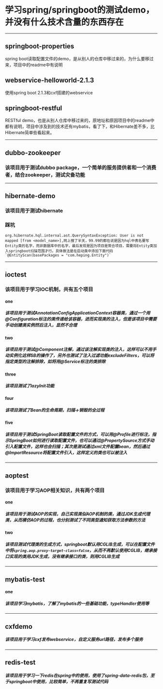 # 学习spring/springboot的测试demo，并没有什么技术含量的东西存在

***
## springboot-properties
spring boot读取配置文件的demo，是从别人的仓库中移过来的，为什么要移过来，项目中的readme中有说明
## webservice-helloworld-2.1.3
使用spring boot 2.1.3和cxf搭建的webservice
## springboot-restful
RESTful demo，也是从别人仓库中移过来的，原地址和原因项目中的readme中都有说明，项目中涉及到的技术还有mybatis，看了下，和Hibernate差不多，比Hibernate简单些看起来。

***
## dubbo-zookeeper
### 该项目用于测试dubbo package，一个简单的服务提供者和一个消费者，结合zookeeper，测试灾备功能

***
## hibernate-demo
### 该项目用于测试hibernate
### 踩坑
    org.hibernate.hql.internal.ast.QuerySyntaxException: User is not mapped [from <model_name>],网上搜了半天，99.99的都在说是因为hql中表名要写Entity类的名字，而非数据库中的名字，最后发现是因为项目是聚合项目，需要将Entity类加入springboot扫描范围才行。具体做法是在启动类中添加下面代码
    `@EntityScan(basePackages = "com.heping.Entity")`

***
## ioctest
### 该项目用于学习IOC机制，共有五个项目
#### one
##### 该项目用于测试AnnotationConfigApplicationContext容器类，通过一个用@Configuration标注的类传递给该容器，进而实现类的注入，但是该项目中需要手动创建类实例然后注入，显然不合理
#### two
##### 该项目用于测试@Component注解，通过该注解实现类的注入，这样可以不用手动实例化这样SB的操作了，另外也测试了注入过滤功能excludeFilters，可以将指定类型的注解排除，如将用@Service标注的类排除
#### three
##### 该项目测试了lazyInit功能
#### four
##### 该项目测试了Bean的生命周期，扫描->销毁的全过程
#### five
##### 该项目用于测试SpringBoot读取配置文件的方式，可以用@Profile进行标注，指示SpringBoot如何进行读取配置文件，也可以通过@PropertySource方式手动引入配置文件，这样也会扫描；其次是测试通过xml文件配置bean，然后通过@ImportResource将配置文件引入，这样定义的类也可以被注入

***
## aoptest
### 该项目用于学习AOP相关知识，共有两个项目
#### one
##### 该项目用于测试AOP的实现，自己实现类似AOP机制的类，通过JDK生成代理类，从而模仿AOP的过程，也分别测试了不同类型通知获取方法参数的方法
#### two
##### 该项目测试代理类的生成方式，springboot默认用CGLIB生成，可以在配置文件中将`spring.aop.proxy-target-class=false`，从而不再默认使用CGLIB，继承接口实现的类用JDK生成，没有继承接口的类，则用CGLIB生成

***
## mybatis-test
#### one
##### 该项目学习mybatis，了解了mybatis的一些基础功能，typeHandler使用等

***
## cxfdemo
##### 该项目用于学习cxf发布webservice，自定义服务url路径，发布多个服务

***
## redis-test
##### 该项目用于学习一下redis在spring中的使用，使用了spring-data-redis包，至于springboot中使用，比较简单，不再重复写测试代码